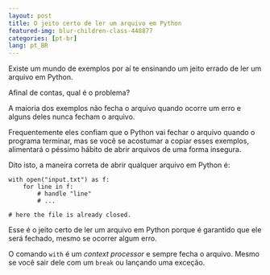 ```yaml
---
layout: post
title: O jeito certo de ler um arquivo em Python
featured-img: blur-children-class-448877
categories: [pt-br]
lang: pt_BR
---
```


Existe um mundo de exemplos por aí te ensinando um jeito errado de ler um arquivo em Python.

Afinal de contas, qual é o problema?

A maioria dos exemplos não fecha o arquivo quando ocorre um erro e alguns deles nunca fecham o arquivo.

Frequentemente eles confiam que o Python vai fechar o arquivo quando o programa terminar, mas se você se acostumar a copiar esses exemplos, alimentará o péssimo hábito de abrir arquivos de uma forma insegura.

Dito isto, a maneira correta de abrir qualquer arquivo em Python é:


```
with open("input.txt") as f:
    for line in f:
        # handle "line"
        # ...

# here the file is already closed.
```

Esse é o jeito certo de ler um arquivo em Python porque é garantido que ele será fechado, mesmo se ocorrer algum erro.

O comando `with` é um _context processor_ e sempre fecha o arquivo. Mesmo se você sair dele com um `break` ou lançando uma exceção.
